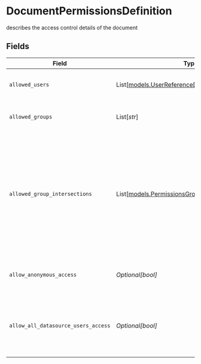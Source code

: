 # DocumentPermissionsDefinition

describes the access control details of the document


## Fields

| Field                                                                                                                                                  | Type                                                                                                                                                   | Required                                                                                                                                               | Description                                                                                                                                            |
| ------------------------------------------------------------------------------------------------------------------------------------------------------ | ------------------------------------------------------------------------------------------------------------------------------------------------------ | ------------------------------------------------------------------------------------------------------------------------------------------------------ | ------------------------------------------------------------------------------------------------------------------------------------------------------ |
| `allowed_users`                                                                                                                                        | List[[models.UserReferenceDefinition](../models/userreferencedefinition.md)]                                                                           | :heavy_minus_sign:                                                                                                                                     | List of users who can view the document                                                                                                                |
| `allowed_groups`                                                                                                                                       | List[*str*]                                                                                                                                            | :heavy_minus_sign:                                                                                                                                     | List of groups that can view the document                                                                                                              |
| `allowed_group_intersections`                                                                                                                          | List[[models.PermissionsGroupIntersectionDefinition](../models/permissionsgroupintersectiondefinition.md)]                                             | :heavy_minus_sign:                                                                                                                                     | List of allowed group intersections. This describes a permissions constraint of the form ((GroupA AND GroupB AND GroupC) OR (GroupX AND GroupY) OR ... |
| `allow_anonymous_access`                                                                                                                               | *Optional[bool]*                                                                                                                                       | :heavy_minus_sign:                                                                                                                                     | If true, then any Glean user can view the document                                                                                                     |
| `allow_all_datasource_users_access`                                                                                                                    | *Optional[bool]*                                                                                                                                       | :heavy_minus_sign:                                                                                                                                     | If true, then any user who has an account in the datasource can view the document.                                                                     |